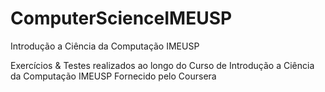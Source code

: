 # ComputerScienceIMEUSP
Introdução a Ciência da Computação IMEUSP

Exercícios & Testes realizados ao longo do Curso de Introdução a Ciência da Computação IMEUSP Fornecido pelo Coursera
